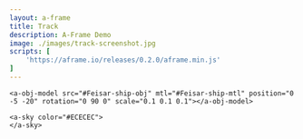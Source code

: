 ```yaml
---
layout: a-frame
title: Track
description: A-Frame Demo
image: ./images/track-screenshot.jpg
scripts: [
	'https://aframe.io/releases/0.2.0/aframe.min.js'
]
---
```


<a-scene>
	<a-assets>
		<a-asset-item id="Feisar-ship-obj" src="a-frame-assets/Feisar_Ship_OBJ/Feisar_Ship.obj"></a-asset-item>
		<a-asset-item id="Feisar-ship-mtl" src="a-frame-assets/Feisar_Ship_OBJ/Feisar_Ship.mtl"></a-asset-item>
	</a-assets>

	<a-obj-model src="#Feisar-ship-obj" mtl="#Feisar-ship-mtl" position="0 -5 -20" rotation="0 90 0" scale="0.1 0.1 0.1"></a-obj-model>

	<a-sky color="#ECECEC">
	</a-sky>
</a-scene>
